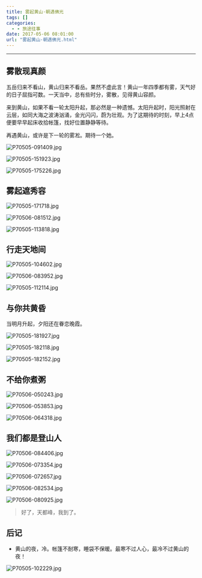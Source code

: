 ```yaml
---
title: 雾起黄山·朝遇佛光
tags: []
categories:
  - - 旅途往事
date: 2017-05-06 08:01:00
url: "雾起黄山·朝遇佛光.html"
---
```


* * *

## 雾散现真颜

五岳归来不看山，黄山归来不看岳。果然不虚此言！黄山一年四季都有雾，天气好的日子屈指可数。一天当中，总有些时分，雾散，见得黄山容颜。

来到黄山，如果不看一轮太阳升起，那必然是一种遗憾。太阳升起时，阳光照射在云层，如同大海之波涛汹涌，金光闪闪，蔚为壮观。为了这期待的时刻，早上4点便要早早起床收拾帐篷，找好位置静静等待。

再遇黄山，或许是下一轮的雾凇。期待一个她。

![P70505-091409.jpg](http://blog.dahouzi.cn/blog/picture/P70505-091409.jpg?imageView/2/w/800)

![P70505-151923.jpg](http://blog.dahouzi.cn/blog/picture/P70505-151923.jpg?imageView/2/w/800)

![P70505-175226.jpg](http://blog.dahouzi.cn/blog/picture/P70505-175226.jpg?imageView/2/w/800)

## 雾起遮秀容

![P70505-171718.jpg](http://blog.dahouzi.cn/blog/picture/P70505-171718.jpg?imageView/2/w/800)

![P70506-081512.jpg](http://blog.dahouzi.cn/blog/picture/P70506-081512.jpg?imageView/2/w/800)

![P70505-113818.jpg](http://blog.dahouzi.cn/blog/picture/P70505-113818.jpg?imageView/2/w/800)

## 行走天地间

![P70505-104602.jpg](http://blog.dahouzi.cn/blog/picture/P70505-104602.jpg?imageView/2/w/800)

![P70506-083952.jpg](http://blog.dahouzi.cn/blog/picture/P70506-083952.jpg?imageView/2/w/800)

![P70505-112114.jpg](http://blog.dahouzi.cn/blog/picture/P70505-112114.jpg?imageView/2/w/800)

## 与你共黄昏

当明月升起，夕阳还在眷恋晚霞。

![P70505-181927.jpg](http://blog.dahouzi.cn/blog/picture/P70505-181927.jpg?imageView/2/w/800)

![P70505-182118.jpg](http://blog.dahouzi.cn/blog/picture/P70505-182118.jpg?imageView/2/w/800)

![P70505-182152.jpg](http://blog.dahouzi.cn/blog/picture/P70505-182152.jpg?imageView/2/w/800)

## 不给你煮粥

![P70506-050243.jpg](http://blog.dahouzi.cn/blog/picture/P70506-050243.jpg?imageView/2/w/800)

![P70506-053853.jpg](http://blog.dahouzi.cn/blog/picture/P70506-053853.jpg?imageView/2/w/800)

![P70506-064318.jpg](http://blog.dahouzi.cn/blog/picture/P70506-064318.jpg?imageView/2/w/800)

## 我们都是登山人

![P70506-084406.jpg](http://blog.dahouzi.cn/blog/picture/P70506-084406.jpg?imageView/2/w/800)

![P70506-073354.jpg](http://blog.dahouzi.cn/blog/picture/P70506-073354.jpg?imageView/2/w/800)

![P70506-072657.jpg](http://blog.dahouzi.cn/blog/picture/P70506-072657.jpg?imageView/2/w/800)

![P70506-082534.jpg](http://blog.dahouzi.cn/blog/picture/P70506-082534.jpg?imageView/2/w/800)

![P70506-080925.jpg](http://blog.dahouzi.cn/blog/picture/P70506-080925.jpg?imageView/2/w/800)

> 好了，天都峰，我到了。

## 后记

*   黄山的夜，冷。帐篷不耐寒，睡袋不保暖。最寒不过人心，最冷不过黄山的夜！

![P70505-102229.jpg](http://blog.dahouzi.cn/blog/picture/P70505-102229.jpg?imageView/2/w/800)